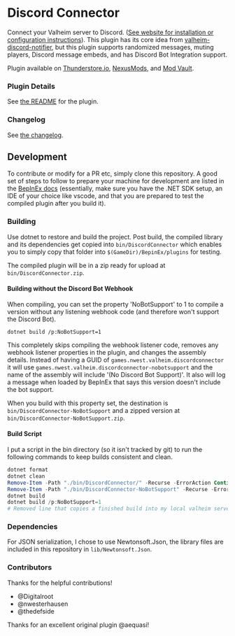 # Discord Connector

Connect your Valheim server to Discord. ([See website for installation or configuration instructions](https://discordconnector.valheim.nwest.games/)). This plugin has its core idea from [valheim-discord-notifier](https://github.com/aequasi/valheim-discord-notifier), but this plugin supports randomized messages, muting players, Discord message embeds, and has Discord Bot Integration support.

Plugin available on [Thunderstore.io](https://valheim.thunderstore.io/package/nwesterhausen/DiscordConnector/), [NexusMods](https://www.nexusmods.com/valheim/mods/1551/), and [Mod Vault](https://modvault.xyz/viewmod/132).

### Plugin Details

See [the README](Metadata/README.md) for the plugin.

### Changelog

See [the changelog](Metadata/CHANGELOG.md).

## Development

To contribute or modify for a PR etc, simply clone this repository. A good set of
steps to follow to prepare your machine for development are listed in the
[BepInEx docs](https://docs.bepinex.dev/master/articles/dev_guide/plugin_tutorial/1_setup.html)
(essentially, make sure you have the .NET SDK setup, an IDE of your choice like
vscode, and that you are prepared to test the compiled plugin after you build it).

### Building

Use dotnet to restore and build the project. Post build, the compiled library and its
dependencies get copied into `bin/DiscordConnector` which enables you to simply copy
that folder into `$(GameDir)/BepinEx/plugins` for testing.

The compiled plugin will be in a zip ready for upload at `bin/DiscordConnector.zip`.

#### Building without the Discord Bot Webhook

When compiling, you can set the property 'NoBotSupport' to 1 to compile a version without any
listening webhook code (and therefore won't support the Discord Bot).

`dotnet build /p:NoBotSupport=1`

This completely skips compiling the webhook listener code, removes any webhook listener properties
in the plugin, and changes the assembly details. Instead of having a GUID of `games.nwest.valheim.discordconnector`
it will use `games.nwest.valheim.discordconnector-nobotsupport` and the name of the assembly will
include '(No Discord Bot Support)'. It also will log a message when loaded by BepInEx that says this
version doesn't include the bot support.

When you build with this property set, the destination is `bin/DiscordConnector-NoBotSupport` and
a zipped version at `bin/DiscordConnector-NoBotSupport.zip`.

#### Build Script

I put a script in the bin directory (so it isn't tracked by git) to run the following commands to keep builds consistent and clean.

```ps1
dotnet format
dotnet clean
Remove-Item -Path "./bin/DiscordConnector/" -Recurse -ErrorAction Continue
Remove-Item -Path "./bin/DiscordConnector-NoBotSupport" -Recurse -ErrorAction Continue
dotnet build
dotnet build /p:NoBotSupport=1
# Removed line that copies a finished build into my local valheim server plugins for testing.
```

### Dependencies

For JSON serialization, I chose to use Newtonsoft.Json, the library files are included in this repository in `lib/Newtonsoft.Json`.

### Contributors

Thanks for the helpful contributions!

- @Digitalroot
- @nwesterhausen
- @thedefside

Thanks for an excellent original plugin @aequasi!